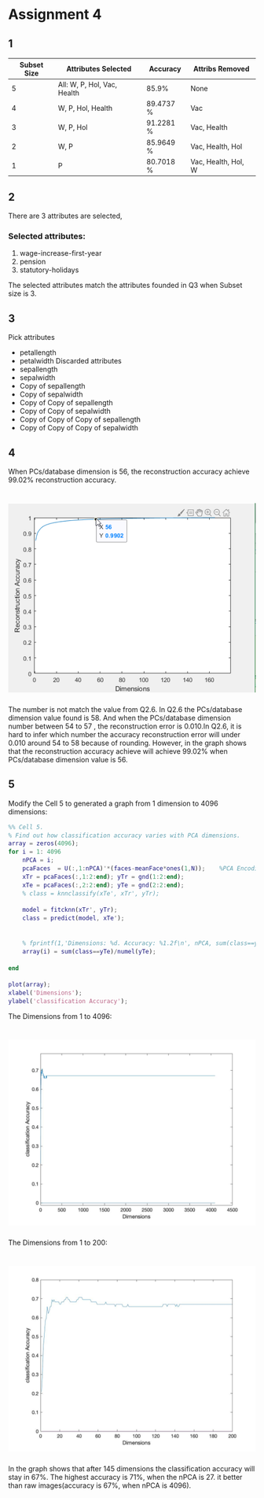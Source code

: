 # Assignment 4

## 1

Subset Size | Attributes Selected         | Accuracy  | Attribs Removed
----------- | --------------------------- | --------- | -------------------
5           | All: W, P, Hol, Vac, Health | 85.9%     | None
4           | W, P, Hol, Health           | 89.4737 % | Vac
3           | W, P, Hol                   | 91.2281 % | Vac, Health
2           | W, P                        | 85.9649 % | Vac, Health, Hol
1           | P                           | 80.7018 % | Vac, Health, Hol, W

## 2

There are 3 attributes are selected,

### Selected attributes:

1. wage-increase-first-year
2. pension
3. statutory-holidays

The selected attributes match the attributes founded in Q3 when Subset size is 3.

## 3

Pick attributes

- petallength
- petalwidth Discarded attributes
- sepallength
- sepalwidth
- Copy of sepallength
- Copy of sepalwidth
- Copy of Copy of sepallength
- Copy of Copy of sepalwidth
- Copy of Copy of Copy of sepallength
- Copy of Copy of Copy of sepalwidth

## 4

When PCs/database dimension is 56, the reconstruction accuracy achieve 99.02% reconstruction accuracy.

# ![img](Lab5/cursorPoint.png)

The number is not match the value from Q2.6\. In Q2.6 the PCs/database dimension value found is 58\. And when the PCs/database dimension number between 54 to 57 , the reconstruction error is 0.010.In Q2.6, it is hard to infer which number the accuracy reconstruction error will under 0.010 around 54 to 58 because of rounding. However, in the graph shows that the reconstruction accuracy achieve will achieve 99.02% when PCs/database dimension value is 56.

## 5

Modify the Cell 5 to generated a graph from 1 dimension to 4096 dimensions:

```matlab
%% Cell 5.
% Find out how classification accuracy varies with PCA dimensions.
array = zeros(4096);
for i = 1: 4096
    nPCA = i;
    pcaFaces  = U(:,1:nPCA)'*(faces-meanFace*ones(1,N));    %PCA Encoding.
    xTr = pcaFaces(:,1:2:end); yTr = gnd(1:2:end);
    xTe = pcaFaces(:,2:2:end); yTe = gnd(2:2:end);
    % class = knnclassify(xTe', xTr', yTr);

    model = fitcknn(xTr', yTr);
    class = predict(model, xTe');


    % fprintf(1,'Dimensions: %d. Accuracy: %1.2f\n', nPCA, sum(class==yTe)/numel(yTe));
    array(i) = sum(class==yTe)/numel(yTe);

end

plot(array);
xlabel('Dimensions');
ylabel('classification Accuracy');
```

The Dimensions from 1 to 4096:

# ![img](Lab5/1to4096.jpg)

The Dimensions from 1 to 200:

# ![img](Lab5/1to200.jpg)

In the graph shows that after 145 dimensions the classification accuracy will stay in 67%. The highest accuracy is 71%, when the nPCA is 27\. it better than raw images(accuracy is 67%, when nPCA is 4096).
